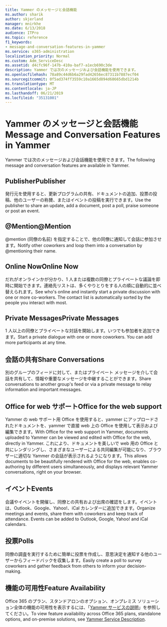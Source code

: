 ```yaml
---
title: Yammer のメッセージと会話機能
ms.author: sharik
author: skjerland
manager: mnirkhe
ms.date: 6/13/2018
audience: ITPro
ms.topic: reference
f1_keywords:
- message-and-conversation-features-in-yammer
ms.service: o365-administration
localization_priority: Normal
ms.custom: Adm_ServiceDesc
ms.assetid: d4cfc96f-147b-410a-baf7-a1ecb690c3de
description: Yammer では次のメッセージおよび会話機能を使用できます。
ms.openlocfilehash: 78a89c44d6b6a29fad42656ec87311b7887ecf04
ms.sourcegitcommit: 0f5ad374ff3559c10a1665d894d68665dbd1214b
ms.translationtype: MT
ms.contentlocale: ja-JP
ms.lasthandoff: 06/21/2019
ms.locfileid: "35131001"
---
```

# <a name="message-and-conversation-features-in-yammer"></a><span data-ttu-id="202fe-103">Yammer のメッセージと会話機能</span><span class="sxs-lookup"><span data-stu-id="202fe-103">Message and Conversation Features in Yammer</span></span>

<span data-ttu-id="202fe-104">Yammer では次のメッセージおよび会話機能を使用できます。</span><span class="sxs-lookup"><span data-stu-id="202fe-104">The following message and conversation features are available in Yammer.</span></span>
  
## <a name="publisher"></a><span data-ttu-id="202fe-105">Publisher</span><span class="sxs-lookup"><span data-stu-id="202fe-105">Publisher</span></span>
<span data-ttu-id="202fe-106"><a name="bkmk_Publisher"> </a></span><span class="sxs-lookup"><span data-stu-id="202fe-106"></span></span>

<span data-ttu-id="202fe-107">発行元を使用すると、更新プログラムの共有、ドキュメントの追加、投票の投稿、他のユーザーの称賛、またはイベントの投稿を実行できます。</span><span class="sxs-lookup"><span data-stu-id="202fe-107">Use the publisher to share an update, add a document, post a poll, praise someone or post an event.</span></span>
  
## <a name="mention"></a><span data-ttu-id="202fe-108">@Mention</span><span class="sxs-lookup"><span data-stu-id="202fe-108">@Mention</span></span>
<span data-ttu-id="202fe-109"><a name="bkmk_AtMention"> </a></span><span class="sxs-lookup"><span data-stu-id="202fe-109"></span></span>

<span data-ttu-id="202fe-110">@mention (同僚の名前) を指定することで、他の同僚に通知して会話に参加させます。</span><span class="sxs-lookup"><span data-stu-id="202fe-110">Notify other coworkers and loop them into a conversation by @mentioning their name.</span></span>
  
## <a name="online-now"></a><span data-ttu-id="202fe-111">Online Now</span><span class="sxs-lookup"><span data-stu-id="202fe-111">Online Now</span></span>
<span data-ttu-id="202fe-112"><a name="bkmk_OnlineNow"> </a></span><span class="sxs-lookup"><span data-stu-id="202fe-112"></span></span>

<span data-ttu-id="202fe-p101">だれがオンラインかが分かり、1 人または複数の同僚とプライベートな議論を即時に開始できます。連絡先リストは、多くやりとりをする人の順に自動的に並べ替えられます。</span><span class="sxs-lookup"><span data-stu-id="202fe-p101">See who's online and instantly start a private discussion with one or more co-workers. The contact list is automatically sorted by the people you interact with most.</span></span>
  
## <a name="private-messages"></a><span data-ttu-id="202fe-115">Private Messages</span><span class="sxs-lookup"><span data-stu-id="202fe-115">Private Messages</span></span>
<span data-ttu-id="202fe-116"><a name="bkmk_PrivateMessages"> </a></span><span class="sxs-lookup"><span data-stu-id="202fe-116"></span></span>

<span data-ttu-id="202fe-p102">1 人以上の同僚とプライベートな対話を開始します。いつでも参加者を追加できます。</span><span class="sxs-lookup"><span data-stu-id="202fe-p102">Start a private dialogue with one or more coworkers. You can add more participants at any time.</span></span>
  
## <a name="share-conversations"></a><span data-ttu-id="202fe-119">会話の共有</span><span class="sxs-lookup"><span data-stu-id="202fe-119">Share Conversations</span></span>
<span data-ttu-id="202fe-120"><a name="bkmk_ShareConversations"> </a></span><span class="sxs-lookup"><span data-stu-id="202fe-120"></span></span>

<span data-ttu-id="202fe-121">別のグループのフィードに対して、またはプライベート メッセージを介して会話を共有して、情報や重要なメッセージを中継することができます。</span><span class="sxs-lookup"><span data-stu-id="202fe-121">Share conversations to another group's feed or via a private message to relay information and important messages.</span></span>
  
## <a name="office-for-the-web-support"></a><span data-ttu-id="202fe-122">Office for web サポート</span><span class="sxs-lookup"><span data-stu-id="202fe-122">Office for the web support</span></span>
<span data-ttu-id="202fe-123"><a name="bkmk_ShareConversations"> </a></span><span class="sxs-lookup"><span data-stu-id="202fe-123"></span></span>

<span data-ttu-id="202fe-124">Yammer の web サポート用 Office を使用すると、yammer にアップロードされたドキュメントを、yammer で直接 web 上の Office を使用して表示および編集できます。</span><span class="sxs-lookup"><span data-stu-id="202fe-124">With Office for the web support in Yammer, documents uploaded to Yammer can be viewed and edited with Office for the web, directly in Yammer.</span></span> <span data-ttu-id="202fe-125">これにより、ドキュメントを美しいで web 用の Office と共にレンダリングし、さまざまなユーザーによる共同編集が可能になり、ブラウザーに適切な Yammer の会話が表示されるようになります。</span><span class="sxs-lookup"><span data-stu-id="202fe-125">This allows documents to be beautifully rendered with Office for the web, enables co-authoring by different users simultaneously, and displays relevant Yammer conversations, right on your browser.</span></span>
  
## <a name="events"></a><span data-ttu-id="202fe-126">イベント</span><span class="sxs-lookup"><span data-stu-id="202fe-126">Events</span></span>
<span data-ttu-id="202fe-127"><a name="bkmk_Events"> </a></span><span class="sxs-lookup"><span data-stu-id="202fe-127"></span></span>

<span data-ttu-id="202fe-p104">会議やイベントを開催し、同僚との共有および出席の確認をします。イベントは、Outlook、Google、Yahoo!、iCal カレンダーに追加できます。</span><span class="sxs-lookup"><span data-stu-id="202fe-p104">Organize meetings and events, share them with coworkers and keep track of attendance. Events can be added to Outlook, Google, Yahoo! and iCal calendars.</span></span>
  
## <a name="polls"></a><span data-ttu-id="202fe-131">投票</span><span class="sxs-lookup"><span data-stu-id="202fe-131">Polls</span></span>
<span data-ttu-id="202fe-132"><a name="bkmk_Polls"> </a></span><span class="sxs-lookup"><span data-stu-id="202fe-132"></span></span>

<span data-ttu-id="202fe-133">同僚の調査を実行するために簡単に投票を作成し、意思決定を通知する他のユーザーからフィードバックを収集します。</span><span class="sxs-lookup"><span data-stu-id="202fe-133">Easily create a poll to survey coworkers and gather feedback from others to inform your decision-making.</span></span>
  
## <a name="feature-availability"></a><span data-ttu-id="202fe-134">機能の可用性</span><span class="sxs-lookup"><span data-stu-id="202fe-134">Feature Availability</span></span>
<span data-ttu-id="202fe-135"><a name="bkmk_Polls"> </a></span><span class="sxs-lookup"><span data-stu-id="202fe-135"></span></span>

<span data-ttu-id="202fe-136">Office 365 のプラン、スタンドアロンのオプション、オンプレミス ソリューション全体の機能の可用性を表示するには、「[Yammer サービスの説明](yammer-service-description.md)」を参照してください。</span><span class="sxs-lookup"><span data-stu-id="202fe-136">To view feature availability across Office 365 plans, standalone options, and on-premise solutions, see [Yammer Service Description](yammer-service-description.md).</span></span>
  

